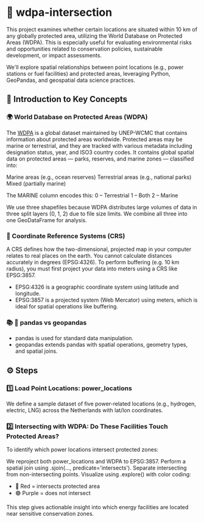 # 🐸 wdpa-intersection
This project examines whether certain locations are situated within 10 km of any globally protected area, utilizing the World Database on Protected Areas (WDPA). This is especially useful for evaluating environmental risks and opportunities related to conservation policies, sustainable development, or impact assessments.

We'll explore spatial relationships between point locations (e.g., power stations or fuel facilities) and protected areas, leveraging Python, GeoPandas, and geospatial data science practices.

## 📖 Introduction to Key Concepts
### 🌍 World Database on Protected Areas (WDPA)
The [WDPA](https://www.protectedplanet.net/en) is a global dataset maintained by UNEP-WCMC that contains information about protected areas worldwide. Protected areas may be marine or terrestrial, and they are tracked with various metadata including designation status, year, and ISO3 country codes. It contains global spatial data on protected areas — parks, reserves, and marine zones — classified into:

Marine areas (e.g., ocean reserves)
Terrestrial areas (e.g., national parks)
Mixed (partially marine)

The MARINE column encodes this:
0 – Terrestrial
1 – Both
2 – Marine

We use three shapefiles because WDPA distributes large volumes of data in three split layers (0, 1, 2) due to file size limits. We combine all three into one GeoDataFrame for analysis.

### 📌 Coordinate Reference Systems (CRS)
A CRS defines how the two-dimensional, projected map in your computer relates to real places on the earth. You cannot calculate distances accurately in degrees (EPSG:4326). To perform buffering (e.g. 10 km radius), you must first project your data into meters using a CRS like EPSG:3857.
* EPSG:4326 is a geographic coordinate system using latitude and longitude.
* EPSG:3857 is a projected system (Web Mercator) using meters, which is ideal for spatial operations like buffering.

### 📚 🐼 pandas vs geopandas
* pandas is used for standard data manipulation.
* geopandas extends pandas with spatial operations, geometry types, and spatial joins.

## ⚙️ Steps

### 1️⃣  Load Point Locations: power_locations
We define a sample dataset of five power-related locations (e.g., hydrogen, electric, LNG) across the Netherlands with lat/lon coordinates.

### 2️⃣ Intersecting with WDPA: Do These Facilities Touch Protected Areas?
To identify which power locations intersect protected zones:

We reproject both power_locations and WDPA to EPSG:3857.
Perform a spatial join using .sjoin(..., predicate='intersects').
Separate intersecting from non-intersecting points.
Visualize using .explore() with color coding:

* 🔴 Red = intersects protected area
* 🟣 Purple = does not intersect

This step gives actionable insight into which energy facilities are located near sensitive conservation zones.
